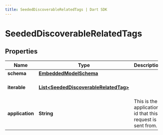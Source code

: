 ```yaml
---
title: SeededDiscoverableRelatedTags | Dart SDK
---
```


# SeededDiscoverableRelatedTags

## Properties
Name | Type | Description | Notes
------------ | ------------- | ------------- | -------------
**schema** | [**EmbeddedModelSchema**](EmbeddedModelSchema) |  | [optional] 
**iterable** | [**List\<SeededDiscoverableRelatedTag\>**](SeededDiscoverableRelatedTag) |  | [default to const []]
**application** | **String** | This is the application id that this request is sent from. | 


